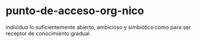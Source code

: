 # punto-de-acceso-org-nico
individuo lo suficientemente abierto, ambicioso y simbiótico como para ser receptor de conocimiento gradual.
